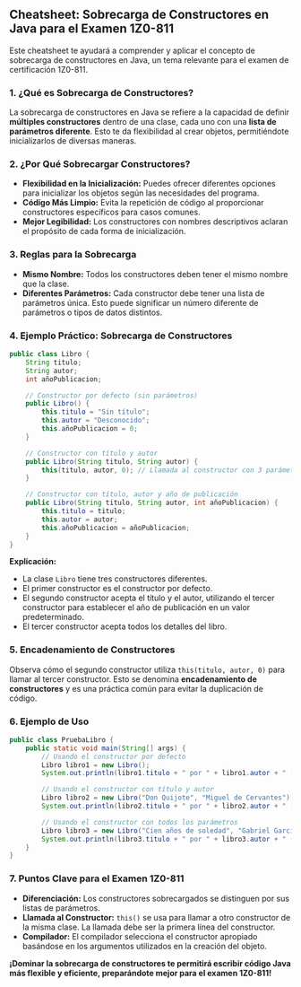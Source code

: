 ## Cheatsheet: Sobrecarga de Constructores en Java para el Examen 1Z0-811

Este cheatsheet te ayudará a comprender y aplicar el concepto de sobrecarga de constructores en Java, un tema relevante para el examen de certificación 1Z0-811.

### 1. ¿Qué es Sobrecarga de Constructores?

La sobrecarga de constructores en Java se refiere a la capacidad de definir **múltiples constructores** dentro de una clase, cada uno con una **lista de parámetros diferente**. Esto te da flexibilidad al crear objetos, permitiéndote inicializarlos de diversas maneras.

### 2. ¿Por Qué Sobrecargar Constructores?

- **Flexibilidad en la Inicialización:** Puedes ofrecer diferentes opciones para inicializar los objetos según las necesidades del programa.
- **Código Más Limpio:** Evita la repetición de código al proporcionar constructores específicos para casos comunes.
- **Mejor Legibilidad:** Los constructores con nombres descriptivos aclaran el propósito de cada forma de inicialización.

### 3. Reglas para la Sobrecarga

- **Mismo Nombre:** Todos los constructores deben tener el mismo nombre que la clase.
- **Diferentes Parámetros:** Cada constructor debe tener una lista de parámetros única. Esto puede significar un número diferente de parámetros o tipos de datos distintos.

### 4. Ejemplo Práctico: Sobrecarga de Constructores

```java
public class Libro {
    String titulo;
    String autor;
    int añoPublicacion;

    // Constructor por defecto (sin parámetros)
    public Libro() {
        this.titulo = "Sin título";
        this.autor = "Desconocido";
        this.añoPublicacion = 0;
    }

    // Constructor con título y autor
    public Libro(String titulo, String autor) {
        this(titulo, autor, 0); // Llamada al constructor con 3 parámetros
    }

    // Constructor con título, autor y año de publicación
    public Libro(String titulo, String autor, int añoPublicacion) {
        this.titulo = titulo;
        this.autor = autor;
        this.añoPublicacion = añoPublicacion;
    }
}
```

**Explicación:**

- La clase `Libro` tiene tres constructores diferentes.
- El primer constructor es el constructor por defecto.
- El segundo constructor acepta el título y el autor, utilizando el tercer constructor para establecer el año de publicación en un valor predeterminado.
- El tercer constructor acepta todos los detalles del libro.

### 5. Encadenamiento de Constructores

Observa cómo el segundo constructor utiliza `this(titulo, autor, 0)` para llamar al tercer constructor. Esto se denomina **encadenamiento de constructores** y es una práctica común para evitar la duplicación de código.

### 6. Ejemplo de Uso

```java
public class PruebaLibro {
    public static void main(String[] args) {
        // Usando el constructor por defecto
        Libro libro1 = new Libro();
        System.out.println(libro1.titulo + " por " + libro1.autor + " (" + libro1.añoPublicacion + ")");

        // Usando el constructor con título y autor
        Libro libro2 = new Libro("Don Quijote", "Miguel de Cervantes");
        System.out.println(libro2.titulo + " por " + libro2.autor + " (" + libro2.añoPublicacion + ")");

        // Usando el constructor con todos los parámetros
        Libro libro3 = new Libro("Cien años de soledad", "Gabriel García Márquez", 1967);
        System.out.println(libro3.titulo + " por " + libro3.autor + " (" + libro3.añoPublicacion + ")");
    }
}
```

### 7. Puntos Clave para el Examen 1Z0-811

- **Diferenciación:** Los constructores sobrecargados se distinguen por sus listas de parámetros.
- **Llamada al Constructor:** `this()` se usa para llamar a otro constructor de la misma clase. La llamada debe ser la primera línea del constructor.
- **Compilador:** El compilador selecciona el constructor apropiado basándose en los argumentos utilizados en la creación del objeto.

**¡Dominar la sobrecarga de constructores te permitirá escribir código Java más flexible y eficiente, preparándote mejor para el examen 1Z0-811!**
